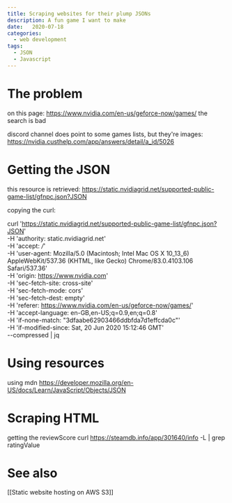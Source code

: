 ```yaml
---
title: Scraping websites for their plump JSONs
description: A fun game I want to make
date:   2020-07-18
categories:
  - web development
tags:
  - JSON
  - Javascript
---
```


# The problem
on this page: https://www.nvidia.com/en-us/geforce-now/games/
the search is bad

discord channel does point to some games lists, but they're images: https://nvidia.custhelp.com/app/answers/detail/a_id/5026



# Getting the JSON
this resource is retrieved: https://static.nvidiagrid.net/supported-public-game-list/gfnpc.json?JSON

copying the curl:

curl 'https://static.nvidiagrid.net/supported-public-game-list/gfnpc.json?JSON' \
  -H 'authority: static.nvidiagrid.net' \
  -H 'accept: */*' \
  -H 'user-agent: Mozilla/5.0 (Macintosh; Intel Mac OS X 10_13_6) AppleWebKit/537.36 (KHTML, like Gecko) Chrome/83.0.4103.106 Safari/537.36' \
  -H 'origin: https://www.nvidia.com' \
  -H 'sec-fetch-site: cross-site' \
  -H 'sec-fetch-mode: cors' \
  -H 'sec-fetch-dest: empty' \
  -H 'referer: https://www.nvidia.com/en-us/geforce-now/games/' \
  -H 'accept-language: en-GB,en-US;q=0.9,en;q=0.8' \
  -H 'if-none-match: "3dfaabe62903466ddbfda7d1effcda0c"' \
  -H 'if-modified-since: Sat, 20 Jun 2020 15:12:46 GMT' \
  --compressed | jq
  
  # Using resources
 using mdn https://developer.mozilla.org/en-US/docs/Learn/JavaScript/Objects/JSON
 
 # Scraping HTML

 getting the reviewScore
curl https://steamdb.info/app/301640/info -L | grep ratingValue

# See also
[[Static website hosting on AWS S3]]